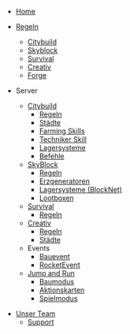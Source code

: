 - [Home](index.md)
- [Regeln](regeln/allgemein.md)
  - [Citybuild](regeln/citybuild.md)
  - [Skyblock](regeln/skyblock.md)
  - [Survival](regeln/survival.md)
  - [Creativ](regeln/creativ.md)
  - [Forge](regeln/forge.md)

- Server
  - [Citybuild](server/citybuild.md)
    - [Regeln](regeln/citybuild.md)
    - [Städte](towns/towns.md)
    - [Farming Skills](server/citybuild_skills.md)
    - [Techniker Skill](server/citybuild_techniker.md)
    - [Lagersysteme](funktionen/storage_unit.md)
    - [Befehle](befehle/citybuild_befehle.md)
  - [SkyBlock](server/skyblock.md)
    - [Regeln](regeln/skyblock.md)
    - [Erzgeneratoren](funktionen/cobblestone_generator.md)
    - [Lagersysteme (BlockNet)](funktionen/lagersystem.md)
    - [Lootboxen](server/Lootboxen.md)
  - [Survival](server/survival.md)
    - [Regeln](regeln/survival.md)
  - [Creativ](server/creative.md)
    - [Regeln](regeln/creative.md)
    - [Städte](towns/towns.md)
  - Events
    - [Bauevent](events/bauevent.md)
    - [RocketEvent](events/rocketevent.md)
  - [Jump and Run](parkour/parkour.md)
    - [Baumodus](parkour/baumodus.md)
    - [Aktionskarten](parkour/aktionskarten.md)
    - [Spielmodus](parkour/spielmodus.md)
<!--  - [Forge Server](server/forge-server.md)
    - [Regeln](regeln/forge.md)
    - [Modpack installation](forge/Modpack_installation.md)
    - [Minecolonies](forge/minecolonies.md)-->



- [Unser Team](team/mitglieder.md)
  - [Support](team/ticket.md)
